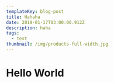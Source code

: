 ```yaml
---
templateKey: blog-post
title: Hahaha
date: 2019-01-17T03:00:00.912Z
description: haha
tags:
  - test
thumbnail: /img/products-full-width.jpg
---
```

# Hello World
